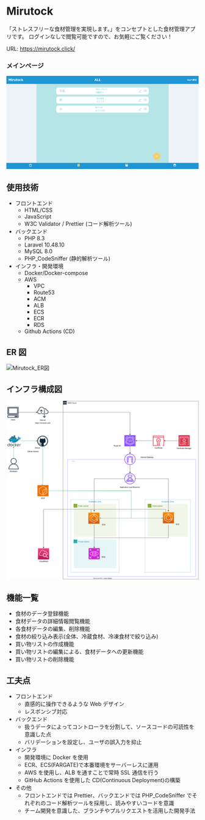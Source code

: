 # Mirutock

「ストレスフリーな食材管理を実現します。」をコンセプトとした食材管理アプリです。
ログインなしで閲覧可能ですので、お気軽にご覧ください！

URL: https://mirutock.click/

### メインページ
![mainPage](./documents/webSite_screenshot.png)

## 使用技術

- フロントエンド
  - HTML/CSS
  - JavaScript
  - W3C Validator / Prettier (コード解析ツール)
- バックエンド
  - PHP 8.3
  - Laravel 10.48.10
  - MySQL 8.0
  - PHP_CodeSniffer (静的解析ツール)
- インフラ・開発環境
  - Docker/Docker-compose
  - AWS
    - VPC
    - Route53
    - ACM
    - ALB
    - ECS
    - ECR
    - RDS
  - Github Actions (CD)

## ER 図

![Mirutock_ER図](https://www.plantuml.com/plantuml/png/NOvB2iCm34JtEeKku1k4a5KtFKGmiMX5_J6Hl0X9xrwPjWIoqOE1UPf9rA_QKWIWhAmRYfRb9RW38WUqctsYpYQqpXODm-q-ZXReLibGcPREbbaDaHEh2ru9tgVqMMhb_9WZY_xbWDzdfxGtu3VWE9mh-wK94-LWQpy0)

## インフラ構成図

![](./documents/Mirutock.drawio.svg)

## 機能一覧

- 食材のデータ登録機能
- 食材データの詳細情報閲覧機能
- 各食材データの編集、削除機能
- 食材の絞り込み表示(全体、冷蔵食材、冷凍食材で絞り込み)
- 買い物リストの作成機能
- 買い物リストの編集による、食材データへの更新機能
- 買い物リストの削除機能

## 工夫点

- フロントエンド
  - 直感的に操作できるような Web デザイン
  - レスポンシブ対応
- バックエンド
  - 扱うデータによってコントローラを分割して、ソースコードの可読性を意識した点
  - バリデーションを設定し、ユーザの誤入力を抑止
- インフラ
  - 開発環境に Docker を使用
  - ECR、ECS(FARGATE)で本番環境をサーバーレスに運用
  - AWS を使用し、ALB を通すことで常時 SSL 通信を行う
  - GitHub Actions を使用した CD(Continuous Deployment)の構築
- その他
  - フロントエンドでは Prettier、バックエンドでは PHP_CodeSniffer でそれぞれのコード解析ツールを採用し、読みやすいコードを意識
  - チーム開発を意識した、ブランチやプルリクエストを活用した開発手法
